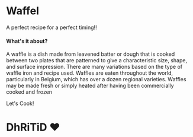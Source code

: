 # Waffel
A perfect recipe for a perfect timing!! 

#### What's it about?
A waffle is a dish made from leavened batter or dough that is cooked between two plates that are patterned to give a characteristic size, shape, and surface impression. There are many variations based on the type of waffle iron and recipe used. Waffles are eaten throughout the world, particularly in Belgium, which has over a dozen regional varieties. Waffles may be made fresh or simply heated after having been commercially cooked and frozen

Let's Cook!

# DhRiTiD ♥
